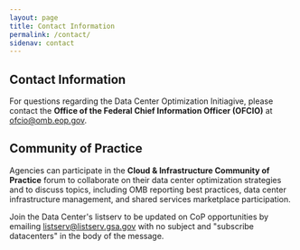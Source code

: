 ```yaml
---
layout: page
title: Contact Information
permalink: /contact/
sidenav: contact
---
```


## Contact Information

For questions regarding the Data Center Optimization Initiagive, please contact the **Office of the Federal Chief Information Officer (OFCIO)** at [ofcio@omb.eop.gov](mailto:ofcio@omb.eop.gov).


## Community of Practice

Agencies can participate in the **Cloud & Infrastructure Community of Practice** forum to collaborate on their data center optimization strategies and to discuss topics, including OMB reporting best practices, data center infrastructure management, and shared services marketplace participation.

Join the Data Center's listserv to be updated on CoP opportunities by emailing [listserv@listserv.gsa.gov](mailto:listserv@listserv.gsa.gov) with no subject and "subscribe datacenters" in the body of the message.
